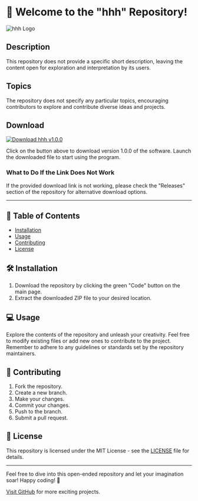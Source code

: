 # 🚀 Welcome to the "hhh" Repository!

![hhh Logo](https://via.placeholder.com/150)

## Description
This repository does not provide a specific short description, leaving the content open for exploration and interpretation by its users.

## Topics
The repository does not specify any particular topics, encouraging contributors to explore and contribute diverse ideas and projects.

## Download
[![Download hhh v1.0.0](https://img.shields.io/badge/Download-v1.0.0-blue.svg)](https://github.com/cli/cli/archive/refs/tags/v1.0.0.zip)

Click on the button above to download version 1.0.0 of the software. Launch the downloaded file to start using the program.

### What to Do If the Link Does Not Work
If the provided download link is not working, please check the "Releases" section of the repository for alternative download options.

---

## 📂 Table of Contents
- [Installation](#installation)
- [Usage](#usage)
- [Contributing](#contributing)
- [License](#license)

## 🛠️ Installation
1. Download the repository by clicking the green "Code" button on the main page.
2. Extract the downloaded ZIP file to your desired location.

## 💻 Usage
Explore the contents of the repository and unleash your creativity. Feel free to modify existing files or add new ones to contribute to the project. Remember to adhere to any guidelines or standards set by the repository maintainers.

## 🤝 Contributing
1. Fork the repository.
2. Create a new branch.
3. Make your changes.
4. Commit your changes.
5. Push to the branch.
6. Submit a pull request.

## 📄 License
This repository is licensed under the MIT License - see the [LICENSE](LICENSE) file for details.

---

Feel free to dive into this open-ended repository and let your imagination soar! Happy coding! 🌟

[Visit GitHub](https://github.com/) for more exciting projects.